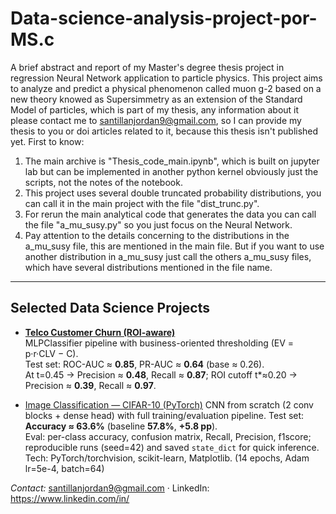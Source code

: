 # Data-science-analysis-project-por-MS.c
A brief abstract and report of my Master's degree thesis project in regression Neural Network application to particle physics.
This project aims to analyze and predict a physical phenomenon called muon g-2 based on a new theory knowed as Supersimmetry as an extension of the Standard Model of particles, which is part of my thesis, any information about it please contact me to santillanjordan9@gmail.com, so I can provide my thesis to you or doi articles related to it, because this thesis isn't published yet.
First to know:
1. The main archive is "Thesis_code_main.ipynb", which is built on jupyter lab but can be implemented in another python kernel obviously just the scripts, not the notes of the notebook.
2. This project uses several double truncated  probability distributions, you can call it in the main project with the file "dist_trunc.py".
3. For rerun the main analytical code that generates the data you can call the file "a_mu_susy.py" so you just focus on the Neural Network.
4. Pay attention to the details concerning to the distributions in the a_mu_susy file, this are mentioned in the main file. But if you want to use another distribution in a_mu_susy just call the others a_mu_susy files, which have several distributions mentioned in the file name.

---

## Selected Data Science Projects

- **[Telco Customer Churn (ROI-aware)](./Jobs%20projects/Project1/)**  
  MLPClassifier pipeline with business-oriented thresholding (EV = p·r·CLV − C).  
  Test set: ROC-AUC ≈ **0.85**, PR-AUC ≈ **0.64** (base ≈ 0.26).  
  At t=0.45 → Precision ≈ **0.48**, Recall ≈ **0.87**; ROI cutoff t*≈0.20 → Precision ≈ **0.39**, Recall ≈ **0.97**.

- [Image Classification — CIFAR-10 (PyTorch)](./Jobs%20projects/CNN%20with%20pytorch/)
  CNN from scratch (2 conv blocks + dense head) with full training/evaluation pipeline.
  Test set: **Accuracy ≈ 63.6%** (baseline **57.8%**, **+5.8 pp**).  
  Eval: per-class accuracy, confusion matrix, Recall, Precision, f1score; reproducible runs (seed=42) and saved `state_dict` for quick inference.  
  Tech: PyTorch/torchvision, scikit-learn, Matplotlib.  (14 epochs, Adam lr=5e-4, batch=64)

*Contact:* santillanjordan9@gmail.com · LinkedIn: https://www.linkedin.com/in/<tu-handle>
